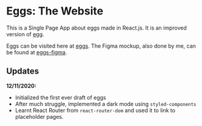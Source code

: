 # Eggs: The Website

This is a Single Page App about eggs made in React.js. It is an improved version of [egg](https://github.com/ashalexis/egg).

Eggs can be visited here at [eggs](https://ashalexis.github.io/eggs/).
The Figma mockup, also done by me, can be found at [eggs-figma](https://www.figma.com/file/bFiA9k3i2c4lhiLIaQaI55/v1.0?node-id=2%3A2).

## Updates

**12/11/2020:** 
* Initialized the first ever draft of eggs
* After much struggle, implemented a dark mode using `styled-components`
* Learnt React Router from `react-router-dom` and used it to link to placeholder pages.
